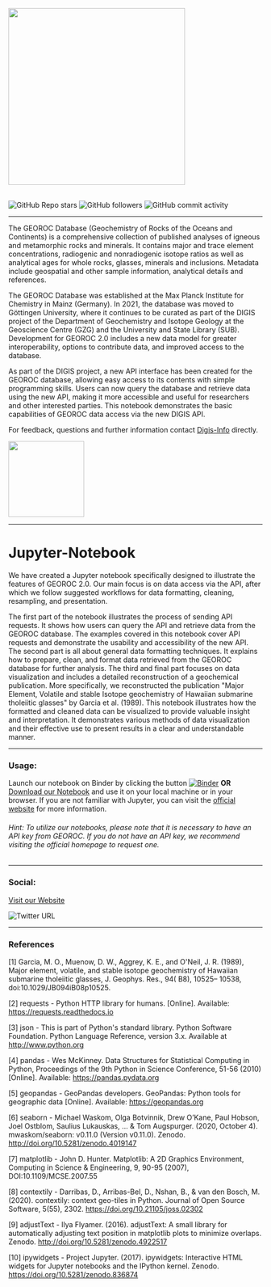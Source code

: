 <img src="https://pbs.twimg.com/media/E0m6c9FX0AIX0p1.png" style="height:350px" align="center"/> <br><br>


![GitHub Repo stars](https://img.shields.io/github/stars/tmwProjects/Georoc_jupyter?style=social) ![GitHub followers](https://img.shields.io/github/followers/tmwProjects?style=social) ![GitHub commit activity](https://img.shields.io/github/commit-activity/w/tmwProjects/Georoc_jupyter) 

***

The GEOROC Database (Geochemistry of Rocks of the Oceans and Continents) is a comprehensive collection of published analyses of igneous and metamorphic rocks and minerals. It contains major and trace element concentrations, radiogenic and nonradiogenic isotope ratios as well as analytical ages for whole rocks, glasses, minerals and inclusions. Metadata include geospatial and other sample information, analytical details and references.

The GEOROC Database was established at the Max Planck Institute for Chemistry in Mainz (Germany). In 2021, the database was moved to Göttingen University, where it continues to be curated as part of the DIGIS project of the Department of Geochemistry and Isotope Geology at the Geoscience Centre (GZG) and the University and State Library (SUB). Development for GEOROC 2.0 includes a new data model for greater interoperability, options to contribute data, and improved access to the database.

As part of the DIGIS project, a new API interface has been created for the GEOROC database, allowing easy access to its contents with simple programming skills. Users can now query the database and retrieve data using the new API, making it more accessible and useful for researchers and other interested parties. This notebook demonstrates the basic capabilities of GEOROC data access via the new DIGIS API. 

For feedback, questions and further information contact [Digis-Info](mailto:digis-info@uni-goettingen.de) directly.


<img src="https://mirrors.creativecommons.org/presskit/buttons/88x31/png/by-nc-sa.png" width="150" />

***

# Jupyter-Notebook

We have created a Jupyter notebook specifically designed to illustrate the features of GEOROC 2.0. Our main focus is on data access via the API, after which we follow suggested workflows for data formatting, cleaning, resampling, and presentation.

The first part of the notebook illustrates the process of sending API requests. It shows how users can query the API and retrieve data from the GEOROC database. The examples covered in this notebook cover API requests and demonstrate the usability and accessibility of the new API. 
The second part is all about general data formatting techniques. It explains how to prepare, clean, and format data retrieved from the GEOROC database for further analysis.
The third and final part focuses on data visualization and includes a detailed reconstruction of a geochemical publication. More specifically, we reconstructed the publication "Major Element, Volatile and stable Isotope geochemistry of Hawaiian submarine tholeiitic glasses" by Garcia et al. (1989). This notebook illustrates how the formatted and cleaned data can be visualized to provide valuable insight and interpretation. It demonstrates various methods of data visualization and their effective use to present results in a clear and understandable manner.

***

### Usage:

Launch our notebook on Binder by clicking the button [![Binder](https://mybinder.org/badge_logo.svg)](https://mybinder.org/v2/gh/tmwProjects/Georoc_jupyter/HEAD?labpath=DIGIS_GeoRoc.ipynb) **OR** [Download our Notebook](https://github.com/tmwProjects/Georoc_jupyter/blob/main/DIGIS_GeoRoc.ipynb) and use it on your local machine or in your browser. If you are not familiar with Jupyter, you can visit the [official website](https://jupyter.org/) for more information.


###### Hint: To utilize our notebooks, please note that it is necessary to have an API key from GEOROC. If you do not have an API key, we recommend visiting the official homepage to request one.

***

### Social:

[Visit our Website](https://georoc.eu/)

![Twitter URL](https://img.shields.io/twitter/url?style=social&url=https%3A%2F%2Ftwitter.com%2FDIGISgeo)

***

### References

[1] Garcia, M. O., Muenow, D. W., Aggrey, K. E., and O'Neil, J. R. (1989), Major element, volatile, and stable isotope geochemistry of Hawaiian submarine tholeiitic glasses, J. Geophys. Res., 94( B8), 10525– 10538, doi:10.1029/JB094iB08p10525. 

[2] requests - Python HTTP library for humans. [Online]. Available: https://requests.readthedocs.io

[3] json - This is part of Python's standard library. Python Software Foundation. Python Language Reference, version 3.x. Available at http://www.python.org

[4] pandas - Wes McKinney. Data Structures for Statistical Computing in Python, Proceedings of the 9th Python in Science Conference, 51-56 (2010) [Online]. Available: https://pandas.pydata.org

[5] geopandas - GeoPandas developers. GeoPandas: Python tools for geographic data [Online]. Available: https://geopandas.org

[6] seaborn - Michael Waskom, Olga Botvinnik, Drew O’Kane, Paul Hobson, Joel Ostblom, Saulius Lukauskas, ... & Tom Augspurger. (2020, October 4). mwaskom/seaborn: v0.11.0 (Version v0.11.0). Zenodo. http://doi.org/10.5281/zenodo.4019147

[7] matplotlib - John D. Hunter. Matplotlib: A 2D Graphics Environment, Computing in Science & Engineering, 9, 90-95 (2007), DOI:10.1109/MCSE.2007.55

[8] contextily - Darribas, D., Arribas-Bel, D., Nshan, B., & van den Bosch, M. (2020). contextily: context geo-tiles in Python. Journal of Open Source Software, 5(55), 2302. https://doi.org/10.21105/joss.02302

[9] adjustText - Ilya Flyamer. (2016). adjustText: A small library for automatically adjusting text position in matplotlib plots to minimize overlaps. Zenodo. http://doi.org/10.5281/zenodo.4922517

[10] ipywidgets - Project Jupyter. (2017). ipywidgets: Interactive HTML widgets for Jupyter notebooks and the IPython kernel. Zenodo. https://doi.org/10.5281/zenodo.836874